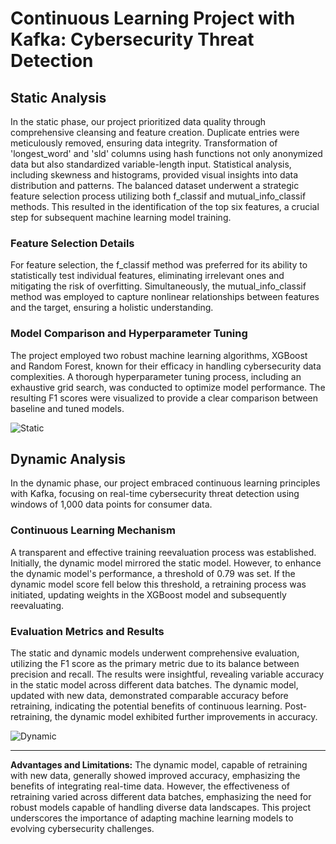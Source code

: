 # Continuous Learning Project with Kafka: Cybersecurity Threat Detection

## Static Analysis

In the static phase, our project prioritized data quality through comprehensive cleansing and feature creation. Duplicate entries were meticulously removed, ensuring data integrity. Transformation of 'longest_word' and 'sld' columns using hash functions not only anonymized data but also standardized variable-length input. Statistical analysis, including skewness and histograms, provided visual insights into data distribution and patterns. The balanced dataset underwent a strategic feature selection process utilizing both f_classif and mutual_info_classif methods. This resulted in the identification of the top six features, a crucial step for subsequent machine learning model training.

### Feature Selection Details
For feature selection, the f_classif method was preferred for its ability to statistically test individual features, eliminating irrelevant ones and mitigating the risk of overfitting. Simultaneously, the mutual_info_classif method was employed to capture nonlinear relationships between features and the target, ensuring a holistic understanding.

### Model Comparison and Hyperparameter Tuning
The project employed two robust machine learning algorithms, XGBoost and Random Forest, known for their efficacy in handling cybersecurity data complexities. A thorough hyperparameter tuning process, including an exhaustive grid search, was conducted to optimize model performance. The resulting F1 scores were visualized to provide a clear comparison between baseline and tuned models.

<img src="https://github.com/AnasElbattra/Continuous-Evaluation-with-Kafka/assets/75434006/79d43be0-72e9-49bd-8d89-f95cd6e2c0a9" alt="Static"/>

## Dynamic Analysis

In the dynamic phase, our project embraced continuous learning principles with Kafka, focusing on real-time cybersecurity threat detection using windows of 1,000 data points for consumer data.

### Continuous Learning Mechanism
A transparent and effective training reevaluation process was established. Initially, the dynamic model mirrored the static model. However, to enhance the dynamic model's performance, a threshold of 0.79 was set. If the dynamic model score fell below this threshold, a retraining process was initiated, updating weights in the XGBoost model and subsequently reevaluating.

### Evaluation Metrics and Results
The static and dynamic models underwent comprehensive evaluation, utilizing the F1 score as the primary metric due to its balance between precision and recall. The results were insightful, revealing variable accuracy in the static model across different data batches. The dynamic model, updated with new data, demonstrated comparable accuracy before retraining, indicating the potential benefits of continuous learning. Post-retraining, the dynamic model exhibited further improvements in accuracy.


<img src="https://github.com/AnasElbattra/Continuous-Evaluation-with-Kafka/assets/75434006/1469732f-1670-4457-ba12-b109661f4949" alt="Dynamic"/>

--- 

**Advantages and Limitations:** The dynamic model, capable of retraining with new data, generally showed improved accuracy, emphasizing the benefits of integrating real-time data. However, the effectiveness of retraining varied across different data batches, emphasizing the need for robust models capable of handling diverse data landscapes. This project underscores the importance of adapting machine learning models to evolving cybersecurity challenges.


